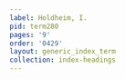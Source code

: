 ```yaml
---
label: Holdheim, I.
pid: term280
pages: '9'
order: '0429'
layout: generic_index_term
collection: index-headings
---
```


